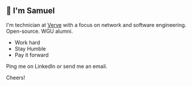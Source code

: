## 👋 I'm Samuel

I'm technician at [Verve](https://www.verveit.com/#) with a focus on network and software engineering. Open-source. WGU alumni.

- Work hard
- Stay Humble
- Pay it forward

Ping me on LinkedIn or send me an email.

Cheers!
